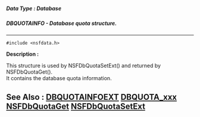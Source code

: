 ##### Data Type : Database
##### DBQUOTAINFO - Database quota structure.
---
```
#include <nsfdata.h>
```
**Description :**

This structure is used by NSFDbQuotaSetExt() and returned by NSFDbQuotaGet().  
It contains the database quota information.

**See Also :**
[DBQUOTAINFOEXT](/domino-c-api-docs/reference/Data/DBQUOTAINFOEXT)
[DBQUOTA_xxx](/domino-c-api-docs/reference/Symb/DBQUOTA_xxx)
[NSFDbQuotaGet](/domino-c-api-docs/reference/Func/NSFDbQuotaGet)
[NSFDbQuotaSetExt](/domino-c-api-docs/reference/Func/NSFDbQuotaSetExt)
---
